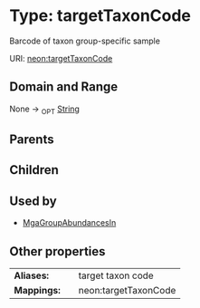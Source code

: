 
# Type: targetTaxonCode


Barcode of taxon group-specific sample

URI: [neon:targetTaxonCode](https://data.neonscience.org/targetTaxonCode)


## Domain and Range

None ->  <sub>OPT</sub> [String](types/String.md)

## Parents


## Children


## Used by

 * [MgaGroupAbundancesIn](MgaGroupAbundancesIn.md)

## Other properties

|  |  |  |
| --- | --- | --- |
| **Aliases:** | | target taxon code |
| **Mappings:** | | neon:targetTaxonCode |

